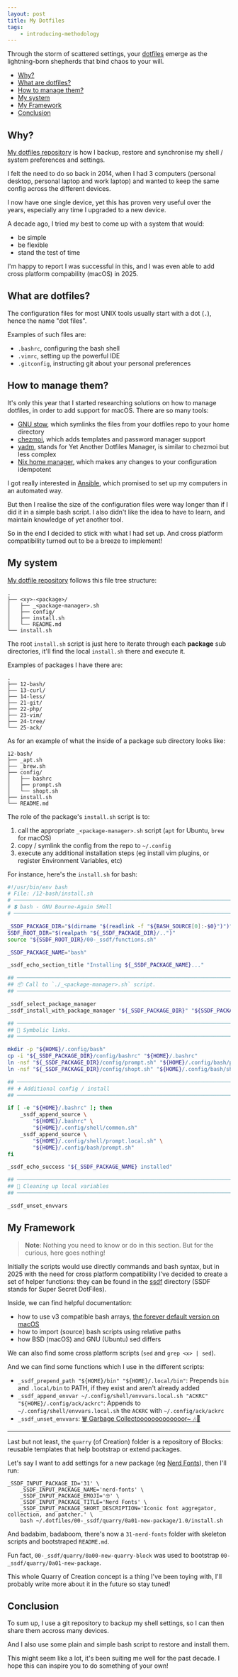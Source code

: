 ```yaml
---
layout: post
title: My Dotfiles
tags:
    - introducing-methodology
---
```


Through the storm of scattered settings, your [dotfiles](https://dotfiles.github.io/)
emerge as the lightning-born shepherds that bind chaos to your will.

* [Why?](#why)
* [What are dotfiles?](#what-are-dotfiles)
* [How to manage them?](#how-to-manage-them)
* [My system](#my-system)
* [My Framework](#my-framework)
* [Conclusion](#conclusion)

## Why?

[My dotfiles repository](https://github.com/gnugat/dotfiles) is how I backup,
restore and synchronise my shell / system preferences and settings.

I felt the need to do so back in 2014, when I had 3 computers
(personal desktop, personal laptop and work laptop) and wanted to keep the same
config across the different devices.

I now have one single device, yet this has proven very useful over the years,
especially any time I upgraded to a new device.

A decade ago, I tried my best to come up with a system that would:

* be simple
* be flexible
* stand the test of time

I'm happy to report I was successful in this,
and I was even able to add cross platform compability (macOS) in 2025.

## What are dotfiles?

The configuration files for most UNIX tools usually start with a dot (`.`),
hence the name "dot files".

Examples of such files are:

* `.bashrc`, configuring the bash shell
* `.vimrc`, setting up the powerful IDE
* `.gitconfig`, instructing git about your personal preferences

## How to manage them?

It's only this year that I started researching solutions on how to manage
dotfiles, in order to add support for macOS. There are so many tools:

* [GNU stow](https://www.gnu.org/software/stow/), which symlinks the files from your dotfiles repo
  to your home directory
* [chezmoi](https://www.chezmoi.io/), which adds templates and password manager support
* [yadm](https://yadm.io/), stands for Yet Another Dotfiles Manager,
  is similar to chezmoi but less complex
* [Nix home manager](https://github.com/nix-community/home-manager),
  which makes any changes to your configuration idempotent

I got really interested in [Ansible](https://docs.ansible.com/), which promised
to set up my computers in an automated way.

But then I realise the size of the configuration files were way longer than if
I did it in a simple bash script. I also didn't like the idea to have to learn,
and maintain knowledge of yet another tool.

So in the end I decided to stick with what I had set up.
And cross platform compatibility turned out to be a breeze to implement!

## My system

[My dotfile repository](https://github.com/gnugat/dotfiles) follows this file tree structure:

```
.
├── <xy>-<package>/
│   ├── _<package-manager>.sh
│   ├── config/
│   ├── install.sh
│   └── README.md
└── install.sh
```

The root `install.sh` script is just here to iterate through each **package**
sub directories, it'll find the local `install.sh` there and execute it.

Examples of packages I have there are:

```
.
├── 12-bash/
├── 13-curl/
├── 14-less/
├── 21-git/
├── 22-php/
├── 23-vim/
├── 24-tree/
└── 25-ack/
```

As for an example of what the inside of a package sub directory looks like:

```
12-bash/
├── _apt.sh
├── _brew.sh
├── config/
│   ├── bashrc
│   ├── prompt.sh
│   └── shopt.sh
├── install.sh
└── README.md
```

The role of the package's `install.sh` script is to:

1. call the appropriate `_<package-manager>.sh` script (`apt` for Ubuntu, `brew` for macOS)
2. copy / symlink the config from the repo to `~/.config`
3. execute any additional installation steps (eg install vim plugins, or register Environment Variables, etc)

For instance, here's the `install.sh` for bash:

```bash
#!/usr/bin/env bash
# File: /12-bash/install.sh
# ──────────────────────────────────────────────────────────────────────────────
# 💲 bash - GNU Bourne-Again SHell
# ──────────────────────────────────────────────────────────────────────────────

_SSDF_PACKAGE_DIR="$(dirname "$(readlink -f "${BASH_SOURCE[0]:-$0}")")"
SSDF_ROOT_DIR="$(realpath "${_SSDF_PACKAGE_DIR}/..")"
source "${SSDF_ROOT_DIR}/00-_ssdf/functions.sh"

_SSDF_PACKAGE_NAME="bash"

_ssdf_echo_section_title "Installing ${_SSDF_PACKAGE_NAME}..."

## ─────────────────────────────────────────────────────────────────────────────
## 📦 Call to `./_<package-manager>.sh` script.
## ─────────────────────────────────────────────────────────────────────────────

_ssdf_select_package_manager
_ssdf_install_with_package_manager "${_SSDF_PACKAGE_DIR}" "${SSDF_PACKAGE_MANAGER}"

## ─────────────────────────────────────────────────────────────────────────────
## 🔗 Symbolic links.
## ─────────────────────────────────────────────────────────────────────────────

mkdir -p "${HOME}/.config/bash"
cp -i "${_SSDF_PACKAGE_DIR}/config/bashrc" "${HOME}/.bashrc"
ln -nsf "${_SSDF_PACKAGE_DIR}/config/prompt.sh" "${HOME}/.config/bash/prompt.sh"
ln -nsf "${_SSDF_PACKAGE_DIR}/config/shopt.sh" "${HOME}/.config/bash/shopt.sh"

## ─────────────────────────────────────────────────────────────────────────────
## ➕ Additional config / install
## ─────────────────────────────────────────────────────────────────────────────

if [ -e "${HOME}/.bashrc" ]; then
    _ssdf_append_source \
        "${HOME}/.bashrc" \
        "${HOME}/.config/shell/common.sh"
    _ssdf_append_source \
        "${HOME}/.config/shell/prompt.local.sh" \
        "${HOME}/.config/bash/prompt.sh"
fi

_ssdf_echo_success "${_SSDF_PACKAGE_NAME} installed"

## ─────────────────────────────────────────────────────────────────────────────
## 🧹 Cleaning up local variables
## ─────────────────────────────────────────────────────────────────────────────

_ssdf_unset_envvars
```

## My Framework

> **Note**: Nothing you need to know or do in this section.
> But for the curious, here goes nothing!

Initially the scripts would use directly commands and bash syntax,
but in 2025 with the need for cross platform compatibility I've decided to create
a set of helper functions: they can be found in the
[ssdf](https://github.com/gnugat/dotfiles/tree/main/00-_ssdf) directory
(SSDF stands for Super Secret DotFiles).

Inside, we can find helpful documentation:

* how to use v3 compatible bash arrays,
  [the forever default version on macOS](https://apple.stackexchange.com/questions/238278/why-does-os-x-have-bash-v3-2-57)
* how to import (source) bash scripts using relative paths
* how BSD (macOS) and GNU (Ubuntu) sed differs

We can also find some cross platform scripts (`sed` and `grep <x> | sed`).

And we can find some functions which I use in the different scripts:

* `_ssdf_prepend_path "${HOME}/bin" "${HOME}/.local/bin"`:
  Prepends `bin` and `.local/bin` to PATH, if they exist and aren't already added
* `_ssdf_append_envvar ~/.config/shell/envvars.local.sh "ACKRC" "${HOME}/.config/ack/ackrc"`:
  Appends to `~/.config/shell/envvars.local.sh` the `ACKRC` with `~/.config/ack/ackrc`
* `_ssdf_unset_envvars`:
  [🗑️ Garbage Collectooooooooooooor~ 🎶🤘](https://www.youtube.com/watch?v=yup8gIXxWDU&t=185s)

---

Last but not least, the `quarry` (of Creation) folder is a repository of Blocks:
reusable templates that help bootstrap or extend packages.

Let's say I want to add settings for a new package (eg [Nerd Fonts](https://www.nerdfonts.com/)),
then I'll run:

```console
_SSDF_INPUT_PACKAGE_ID='31' \
    _SSDF_INPUT_PACKAGE_NAME='nerd-fonts' \
    _SSDF_INPUT_PACKAGE_EMOJI='🤓' \
    _SSDF_INPUT_PACKAGE_TITLE='Nerd Fonts' \
    _SSDF_INPUT_PACKAGE_SHORT_DESCRIPTION='Iconic font aggregator, collection, and patcher.' \
    bash ~/.dotfiles/00-_ssdf/quarry/0a01-new-package/1.0/install.sh
```

And badabim, badaboom, there's now a `31-nerd-fonts` folder with skeleton scripts
and bootstraped `README.md`.

Fun fact, `00-_ssdf/quarry/0a00-new-quarry-block` was used to bootstrap `00-_ssdf/quarry/0a01-new-package`.

This whole Quarry of Creation concept is a thing I've been toying with,
I'll probably write more about it in the future so stay tuned!

## Conclusion

To sum up, I use a git repository to backup my shell settings, so I can then
share them accross many devices.

And I also use some plain and simple bash script to restore and install them.

This might seem like a lot, it's been suiting me well for the past decade.
I hope this can inspire you to do something of your own!
